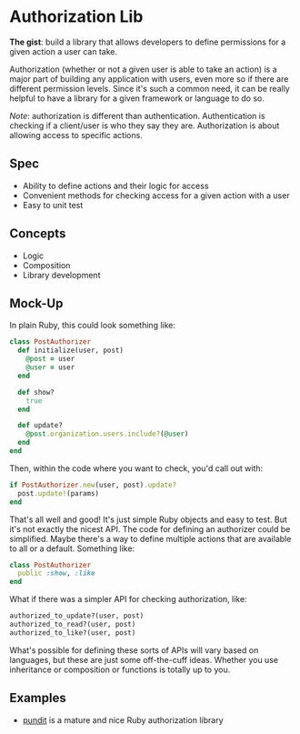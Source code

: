 # Authorization Lib

**The gist**: build a library that allows developers to define permissions for a given action a user can take.

Authorization (whether or not a given user is able to take an action) is a major part of building any application with users, even more so if there are different permission levels. Since it's such a common need, it can be really helpful to have a library for a given framework or language to do so.

_Note_: authorization is different than authentication. Authentication is checking if a client/user is who they say they are. Authorization is about allowing access to specific actions.

## Spec

- Ability to define actions and their logic for access
- Convenient methods for checking access for a given action with a user
- Easy to unit test

## Concepts

- Logic
- Composition
- Library development

## Mock-Up

In plain Ruby, this could look something like:

``` ruby
class PostAuthorizer
  def initialize(user, post)
    @post = user
    @user = user
  end

  def show?
    true
  end

  def update?
    @post.organization.users.include?(@user)
  end
end
```

Then, within the code where you want to check, you'd call out with:

``` ruby
if PostAuthorizer.new(user, post).update?
  post.update!(params)
end
```

That's all well and good! It's just simple Ruby objects and easy to test. But it's not exactly the nicest API. The code for defining an authorizer could be simplified. Maybe there's a way to define multiple actions that are available to all or a default. Something like:

``` ruby
class PostAuthorizer
  public :show, :like
end
```

What if there was a simpler API for checking authorization, like:

``` ruby
authorized_to_update?(user, post)
authorized_to_read?(user, post)
authorized_to_like?(user, post)
```

What's possible for defining these sorts of APIs will vary based on languages, but these are just some off-the-cuff ideas. Whether you use inheritance or composition or functions is totally up to you.

## Examples

- [pundit](https://github.com/varvet/pundit) is a mature and nice Ruby authorization library
